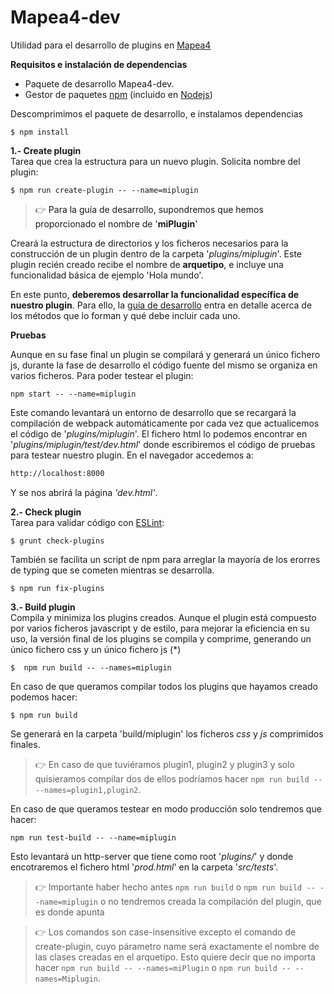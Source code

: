 # Mapea4-dev
Utilidad para el desarrollo de plugins en [Mapea4](https://github.com/sigcorporativo-ja/Mapea4)

**Requisitos e instalación de dependencias**

* Paquete de desarrollo Mapea4-dev.
* Gestor de paquetes [npm](https://www.npmjs.com/) (incluido en [Nodejs](https://nodejs.org/en/))

Descomprimimos el paquete de desarrollo, e instalamos dependencias  
```shell
$ npm install
```

**1.- Create plugin**  
Tarea que crea la estructura para un nuevo plugin. Solicita nombre del plugin:  
```shell
$ npm run create-plugin -- --name=miplugin
```
> :point_right:  <a> Para la guía de desarrollo, supondremos que hemos proporcionado el nombre de '**miPlugin**' </a>  

Creará la estructura de directorios y los ficheros necesarios para la construcción de un plugin dentro de la carpeta '_plugins/miplugin_'. Este plugin recién creado recibe el nombre de **arquetipo**, e incluye una funcionalidad básica de ejemplo 'Hola mundo'.

En este punto, **deberemos desarrollar la funcionalidad específica de nuestro plugin**. Para ello, la [guía de desarrollo](https://github.com/sigcorporativo-ja/Mapea4-dev/wiki) entra en detalle acerca de los métodos que lo forman y qué debe incluir cada uno.

**Pruebas**  

Aunque en su fase final un plugin se compilará y generará un único fichero js, durante la fase de desarrollo el código fuente del mismo se organiza en varios ficheros. Para poder testear el plugin:
```shell
npm start -- --name=miplugin
```
 Este comando levantará un entorno de desarrollo que se recargará la compilación de webpack automáticamente por cada vez que actualicemos el código de '_plugins/miplugin_'. El fichero html lo podemos encontrar en '_plugins/miplugin/test/dev.html_' donde escribiremos el código de pruebas para testear nuestro plugin. En el navegador accedemos a:

```html
http://localhost:8000
```  
Y se nos abrirá la página _'dev.html'_.


**2.- Check plugin**  
Tarea para validar código con [ESLint](https://eslint.org/):
```shell
$ grunt check-plugins
```
También se facilita un script de npm para arreglar la mayoría de los erorres de typing que se cometen mientras se desarrolla.

```shell
$ npm run fix-plugins
```

**3.- Build plugin**  
Compila y minimiza los plugins creados. Aunque el plugin está compuesto por varios ficheros javascript y de estilo, para mejorar la eficiencia en su uso, la versión final de los plugins se compila y comprime, generando un único fichero css y un único fichero js (\*)
```shell
$  npm run build -- --names=miplugin
```
En caso de que queramos compilar todos los plugins que hayamos creado podemos hacer:

```
$ npm run build
```

Se generará en la carpeta 'build/miplugin' los ficheros _css_ y _js_ comprimidos finales.

> :point_right: En caso de que tuviéramos plugin1,  plugin2 y plugin3 y solo quisieramos compilar dos de ellos podríamos hacer `npm run build -- --names=plugin1,plugin2`.

En caso de que queramos testear en modo producción solo tendremos que hacer:
```shell
npm run test-build -- --name=miplugin
```
Esto levantará un http-server que tiene como root '_plugins/_' y donde encotraremos el fichero html '_prod.html_' en la carpeta '_src/tests_'.
> :point_right:
Importante haber hecho antes `npm run build` o `npm run build -- --name=miplugin` o no tendremos creada la compilación del plugin, que es donde apunta

> :point_right:
Los comandos son case-insensitive excepto el comando de create-plugin, cuyo párametro name será exactamente el nombre de las clases creadas en el arquetipo. Esto quiere decir que no importa hacer `npm run build -- --names=miPlugin` o `npm run build -- --names=Miplugin`.

